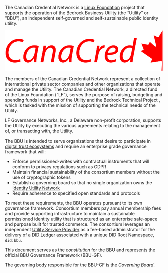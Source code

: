 The Canadian Credential Network is a [Linux Foundation](https://www.linuxfoundation.org) project that supports the operation of the Bedrock Business Utility (the “Utility” or "BBU"), an independent self-governed and self-sustainable public identity utility.

<p align="center"><img src="./img/CanaCred-temp-long-logo.png" alt="logo" height="129" width="512"></p>

The members of the Canadian Credential Network represent a collection of international private sector companies and other organizations that operate and manage the Utility.  The Canadian Credential Network, a directed fund of the Linux Foundation (“LF”), serves the purpose of raising, budgeting and spending funds in support of the Utility and the Bedrock Technical Project , which is tasked with the mission of supporting the technical needs of the  Utility.

LF Governance Networks, Inc., a Delaware non-profit corporation, supports the Utility by executing the various agreements relating to the management of, or transacting with, the Utility.

The BBU is intended to serve organizations that desire to participate in [digital trust ecosystems](./gf_info/glossary.md) and require an enterprise grade governance framework that will:

* Enforce permissioned-writes with contractual instruments that will conform to privacy regulations such as GDPR
* Maintain financial sustainability of the consortium members without the use of cryptographic tokens
* Establish a governing board so that no single organization owns the [Identity Utility Network](./gf_info/glossary.md)
* Require adherence to specified open standards and protocols

To meet these requirements, the BBU operates pursuant to its own governance framework. Consortium members pay annual membership fees and provide supporting infrastructure to maintain a sustainable permissioned identity utility that is structured as an enterprise safe-space and purpose built for trusted commerce. The consortium leverages an independent [Utility Service Provider](./gf_info/glossary.md) as a fee-based administrator for the delivery of a [DID Ledger](./gf_info/glossary.md) associated with a unique DID Root Namespace, ```did:bbu```.

This document serves as the *constitution* for the BBU and represents the official BBU Governance Framework (BBU-GF).

The governing body responsible for the BBU-GF is the *Governing Board*.
